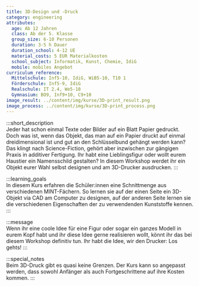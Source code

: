 ```yaml
---
title: 3D-Design und -Druck
category: engineering
attributes:
  age: Ab 12 Jahren
  class: Ab der 5. Klasse
  group_size: 6-10 Personen
  duration: 3-5 h Dauer
  duration_school: 4-12 UE
  material_costs: 5 EUR Materialkosten
  school_subject: Informatik, Kunst, Chemie, IdiG
  mobile: mobiles Angebot
curriculum_reference:
  Mittelschule: Inf5-10, IdiG, WiB5-10, T10 1  
  Förderschule: Inf5-9, IdiG   
  Realschule: IT 2.4, We5-10
  Gymnasium: BO9, Inf9+10, C9+10
image_result: ../content/img/kurse/3D-print_result.png
image_process: ../content/img/kurse/3D-print_process.png
---
```

:::short_description  
Jeder hat schon einmal Texte oder Bilder auf ein Blatt Papier gedruckt. Doch was ist, wenn das Objekt, das man auf ein Papier druckt auf einmal dreidimensional ist und gut an den Schlüsselbund gehängt werden kann? Das klingt nach Science-Fiction, gehört aber inzwischen zur gängigen Praxis in additiver Fertigung. Ihr habt eine Lieblingsfigur oder wollt eurem Haustier ein Namensschild gestalten? In diesem Workshop werdet ihr ein Objekt eurer Wahl selbst designen und am 3D-Drucker ausdrucken.
:::

:::learning_goals  
In diesem Kurs erfahren die Schüler:innen eine Schnittmenge aus verschiedenen MINT-Fächern. So lernen sie auf der einen Seite ein 3D-Objekt via CAD am Computer zu designen, auf der anderen Seite lernen sie die verschiedenen Eigenschaften der zu verwendenden Kunststoffe kennen.        
:::

:::message  
Wenn ihr eine coole Idee für eine Figur oder sogar ein ganzes Modell in eurem Kopf habt und ihr diese Idee gerne realisieren wollt, könnt ihr das bei diesem Workshop definitiv tun. Ihr habt die Idee, wir den Drucker: Los gehts!
:::  

:::special_notes  
Beim 3D-Druck gibt es quasi keine Grenzen. Der Kurs kann so angepasst werden, dass sowohl Anfänger als auch Fortgeschrittene auf ihre Kosten kommen.
:::

